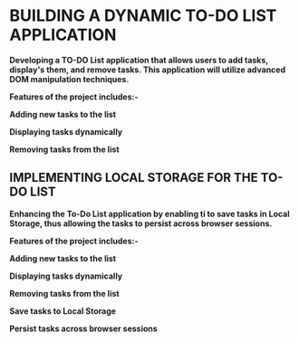 # BUILDING A DYNAMIC TO-DO LIST APPLICATION

**Developing a TO-DO List application that allows users to add tasks, display's them, and remove tasks. This application will utilize advanced DOM manipulation techniques.**

**Features of the project includes:-**

**Adding new tasks to the list**

**Displaying tasks dynamically**

**Removing tasks from the list**

## IMPLEMENTING LOCAL STORAGE FOR THE TO-DO LIST

**Enhancing the To-Do List application by enabling ti to save tasks in Local Storage, thus allowing the tasks to persist across browser sessions.**

**Features of the project includes:-**

**Adding new tasks to the list**

**Displaying tasks dynamically**

**Removing tasks from the list**

**Save tasks to Local Storage**

**Persist tasks across browser sessions**


